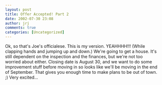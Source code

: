 ```yaml
---
layout: post
title: Offer Accepted! Part 2
date: 2002-07-30 23:08
author: jrj
comments: true
categories: [Uncategorized]
---
```

Ok, so that's Joe's officialese. This is my version. YEAHHHH!!! (While clapping hands and jumping up and down.) We're going to get a house. It's still dependent on the inspection and the finances, but we're not too worried about either. Closing date is August 30, and we want to do some improvement stuff before moving in so looks like we'll be moving in the end of September. That gives you enough time to make plans to be out of town. ;) Very excited...
